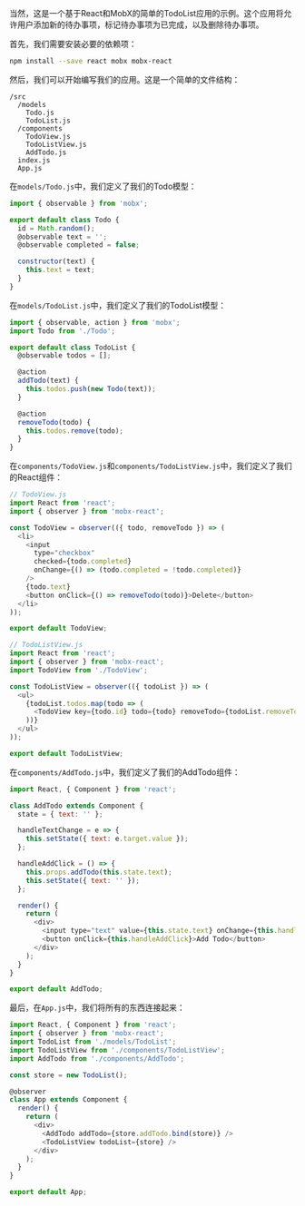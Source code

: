 当然，这是一个基于React和MobX的简单的TodoList应用的示例。这个应用将允许用户添加新的待办事项，标记待办事项为已完成，以及删除待办事项。

首先，我们需要安装必要的依赖项：

```bash
npm install --save react mobx mobx-react
```

然后，我们可以开始编写我们的应用。这是一个简单的文件结构：

```plaintext
/src
  /models
    Todo.js
    TodoList.js
  /components
    TodoView.js
    TodoListView.js
    AddTodo.js
  index.js
  App.js
```

在`models/Todo.js`中，我们定义了我们的Todo模型：

```javascript
import { observable } from 'mobx';

export default class Todo {
  id = Math.random();
  @observable text = '';
  @observable completed = false;

  constructor(text) {
    this.text = text;
  }
}
```

在`models/TodoList.js`中，我们定义了我们的TodoList模型：

```javascript
import { observable, action } from 'mobx';
import Todo from './Todo';

export default class TodoList {
  @observable todos = [];

  @action
  addTodo(text) {
    this.todos.push(new Todo(text));
  }

  @action
  removeTodo(todo) {
    this.todos.remove(todo);
  }
}
```

在`components/TodoView.js`和`components/TodoListView.js`中，我们定义了我们的React组件：

```javascript
// TodoView.js
import React from 'react';
import { observer } from 'mobx-react';

const TodoView = observer(({ todo, removeTodo }) => (
  <li>
    <input
      type="checkbox"
      checked={todo.completed}
      onChange={() => (todo.completed = !todo.completed)}
    />
    {todo.text}
    <button onClick={() => removeTodo(todo)}>Delete</button>
  </li>
));

export default TodoView;
```

```javascript
// TodoListView.js
import React from 'react';
import { observer } from 'mobx-react';
import TodoView from './TodoView';

const TodoListView = observer(({ todoList }) => (
  <ul>
    {todoList.todos.map(todo => (
      <TodoView key={todo.id} todo={todo} removeTodo={todoList.removeTodo} />
    ))}
  </ul>
));

export default TodoListView;
```

在`components/AddTodo.js`中，我们定义了我们的AddTodo组件：

```javascript
import React, { Component } from 'react';

class AddTodo extends Component {
  state = { text: '' };

  handleTextChange = e => {
    this.setState({ text: e.target.value });
  };

  handleAddClick = () => {
    this.props.addTodo(this.state.text);
    this.setState({ text: '' });
  };

  render() {
    return (
      <div>
        <input type="text" value={this.state.text} onChange={this.handleTextChange} />
        <button onClick={this.handleAddClick}>Add Todo</button>
      </div>
    );
  }
}

export default AddTodo;
```

最后，在`App.js`中，我们将所有的东西连接起来：

```javascript
import React, { Component } from 'react';
import { observer } from 'mobx-react';
import TodoList from './models/TodoList';
import TodoListView from './components/TodoListView';
import AddTodo from './components/AddTodo';

const store = new TodoList();

@observer
class App extends Component {
  render() {
    return (
      <div>
        <AddTodo addTodo={store.addTodo.bind(store)} />
        <TodoListView todoList={store} />
      </div>
    );
  }
}

export default App;
```
